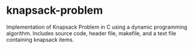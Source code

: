 # knapsack-problem
Implementation of Knapsack Problem in C using a dynamic programming algorithm. Includes source code, header file, makefile, and a text file containing knapsack items.
